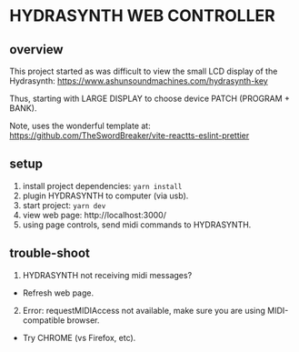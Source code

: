 # HYDRASYNTH WEB CONTROLLER

## overview
This project started as was difficult to view the small LCD display of the Hydrasynth:
https://www.ashunsoundmachines.com/hydrasynth-key

Thus, starting with LARGE DISPLAY to choose device PATCH (PROGRAM + BANK).

Note, uses the wonderful template at:
https://github.com/TheSwordBreaker/vite-reactts-eslint-prettier

## setup
1. install project dependencies:
  ```yarn install```
2. plugin HYDRASYNTH to computer (via usb).
3. start project:
  ```yarn dev```
4. view web page:
   http://localhost:3000/
5. using page controls, send midi commands to HYDRASYNTH.

## trouble-shoot
1. HYDRASYNTH not receiving midi messages? 
- Refresh web page.

2. Error: requestMIDIAccess not available, make sure you are using MIDI-compatible browser.
- Try CHROME (vs Firefox, etc).
